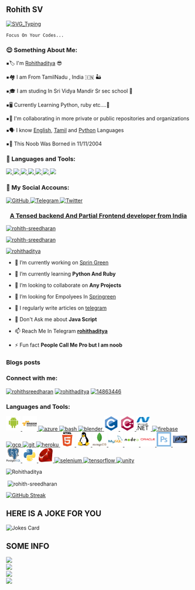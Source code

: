 ## Rohith SV

[![SVG_Typing](https://readme-typing-svg.herokuapp.com/?lines=Hello%2C+I+am+Rohith+as+Rohithaditya;Noob+Developer+%E2%9D%A4%EF%B8%8F;Pero+in+telegram+bot;Love+python+coding;Freelancer)](https://github.com/Rohith-sreedharan)
 
```
Focus On Your Codes...
```

<h3 align="left">😌 Something About Me:</h3>
 
<kbd>▪️</kbd>🏷️ I'm [Rohithaditya](https://google.com/search?q=Rohithaditya) 😎

<kbd>▪️</kbd>🏘️ I am From TamilNadu , India 🇮🇳 🏜️

<kbd>▪️</kbd>🎓 I am studing In Sri Vidya Mandir Sr sec school 💐

<kbd>▪️</kbd>🖥️ Currently Learning Python, ruby etc....🍌

<kbd>▪️</kbd>🔭 I'm collaborating in more private or public repositories and organizations

<kbd>▪️</kbd>🗣️ I know [English](https://google.com/search?q=English), [Tamil](https://google.com/search?q=Tamil) and [Python](https://google.com/search?q=python) Languages

<kbd>▪️</kbd>🎂 This Noob Was Borned in 11/11/2004
 
<h3 align="left">🔨 Languages and Tools:</h3>
<p align="left">
    <a href="https://www.python.org" target="_blank">
        <img
            src="https://img.shields.io/badge/Python-black?&style=for-the-badge&logo=python"
        />
    </a>
    <a href="https://html.spec.whatwg.org/" target="_blank">
        <img
            src="https://img.shields.io/badge/HTML-black?&style=for-the-badge&logo=html5"
        />
    </a>
    <a href="https://git-scm.com/" target="_blank">
        <img
            src="https://img.shields.io/badge/Git-black?&style=for-the-badge&logo=git&logoColor=red"
        />
    </a>
    <a href="https://github.com/" target="_blank">
        <img
            src="https://img.shields.io/badge/GitHub-black?&style=for-the-badge&logo=github"
        />
    </a>
    <a href="https://mongodb.com/" target="_blank">
        <img
            src="https://img.shields.io/badge/MongoDB-black?&style=for-the-badge&logo=mongodb"
        />
    </a>
    <a href="https://daringfireball.net/projects/markdown/" target="_blank">
        <img
            src="https://img.shields.io/badge/Markdown-black?&style=for-the-badge&logo=markdown"
        />
    </a>
    <a href="https://json.org" target="_blank">
        <img
            src="https://img.shields.io/badge/Json-black?&style=for-the-badge&logo=json"
        />
    </a>
</p>

<h3 align="left">👤 My Social Accouns:</h3>
<p align="left">
<div>
    <a href="https://github.com/rohith-sreedharan">
        <img
            src="https://img.shields.io/badge/GitHub-black?&style=for-the-badge&logo=github"
            alt="GitHub"
        >
    </a>
    <a href="https://telegram.me/rohithaditya">
        <img
            src="https://img.shields.io/badge/Telegram-black?&style=for-the-badge&logo=telegram"
            alt="Telegram"
        >
    </a>
 <a href="https://twitter.com/rohithaditya">
        <img
            src="https://img.shields.io/badge/Twitter-black?&style=for-the-badge&logo=twitter"
            alt="Twitter"
        >
</p>
 
<h3 align="center">A Tensed backend And Partial Frontend developer from India</h3>

<p align="left"> <img src="https://komarev.com/ghpvc/?username=rohith-sreedharan&label=Profile%20views&color=0e75b6&style=flat" alt="rohith-sreedharan" /> </p>

<p align="left"> <a href="https://github.com/ryo-ma/github-profile-trophy"><img src="https://github-profile-trophy.vercel.app/?username=rohith-sreedharan" alt="rohith-sreedharan" /></a> </p>

<p align="left"> <a href="https://twitter.com/rohithaditya" target="blank"><img src="https://img.shields.io/twitter/follow/rohithaditya?logo=twitter&style=for-the-badge" alt="rohithaditya" /></a> </p>

- 🔭 I’m currently working on [Sprin Green](https://github.com/sprin-g-reen)

- 🌱 I’m currently learning **Python And Ruby**

- 👯 I’m looking to collaborate on **Any Projects**

- 🤝 I’m looking for Empolyees In [Springreen](http://botsuniverse.live/)

- 📝 I regularly write articles on [telegram](www.telegram.me/itz_rohithaditya)

- 💬 Don't Ask me about **Java Script**

- 📫 Reach Me In Telegram **[rohithaditya](https://telegram.me/rohithaditya)**

- ⚡ Fun fact **People Call Me Pro but I am noob**

### Blogs posts
<!-- BLOG-POST-LIST:START -->
<!-- BLOG-POST-LIST:END -->

<h3 align="left">Connect with me:</h3>
<p align="left">
<a href="https://dev.to/rohithsreedharan" target="blank"><img align="center" src="https://cdn.jsdelivr.net/npm/simple-icons@3.0.1/icons/dev-dot-to.svg" alt="rohithsreedharan" height="30" width="40" /></a>
<a href="https://twitter.com/rohithaditya" target="blank"><img align="center" src="https://raw.githubusercontent.com/rahuldkjain/github-profile-readme-generator/master/src/images/icons/Social/twitter.svg" alt="rohithaditya" height="30" width="40" /></a>
<a href="https://stackoverflow.com/users/14863446" target="blank"><img align="center" src="https://raw.githubusercontent.com/rahuldkjain/github-profile-readme-generator/master/src/images/icons/Social/stack-overflow.svg" alt="14863446" height="30" width="40" /></a>
</p>

<h3 align="left">Languages and Tools:</h3>
<p align="left"> <a href="https://developer.android.com" target="_blank"> <img src="https://raw.githubusercontent.com/devicons/devicon/master/icons/android/android-original-wordmark.svg" alt="android" width="40" height="40"/> </a> <a href="https://aws.amazon.com" target="_blank"> <img src="https://raw.githubusercontent.com/devicons/devicon/master/icons/amazonwebservices/amazonwebservices-original-wordmark.svg" alt="aws" width="40" height="40"/> </a> <a href="https://azure.microsoft.com/en-in/" target="_blank"> <img src="https://www.vectorlogo.zone/logos/microsoft_azure/microsoft_azure-icon.svg" alt="azure" width="40" height="40"/> </a> <a href="https://www.gnu.org/software/bash/" target="_blank"> <img src="https://www.vectorlogo.zone/logos/gnu_bash/gnu_bash-icon.svg" alt="bash" width="40" height="40"/> </a> <a href="https://www.blender.org/" target="_blank"> <img src="https://download.blender.org/branding/community/blender_community_badge_white.svg" alt="blender" width="40" height="40"/> </a> <a href="https://www.cprogramming.com/" target="_blank"> <img src="https://raw.githubusercontent.com/devicons/devicon/master/icons/c/c-original.svg" alt="c" width="40" height="40"/> </a> <a href="https://www.w3schools.com/cpp/" target="_blank"> <img src="https://raw.githubusercontent.com/devicons/devicon/master/icons/cplusplus/cplusplus-original.svg" alt="cplusplus" width="40" height="40"/> </a> <a href="https://dotnet.microsoft.com/" target="_blank"> <img src="https://raw.githubusercontent.com/devicons/devicon/master/icons/dot-net/dot-net-original-wordmark.svg" alt="dotnet" width="40" height="40"/> </a> <a href="https://firebase.google.com/" target="_blank"> <img src="https://www.vectorlogo.zone/logos/firebase/firebase-icon.svg" alt="firebase" width="40" height="40"/> </a> <a href="https://cloud.google.com" target="_blank"> <img src="https://www.vectorlogo.zone/logos/google_cloud/google_cloud-icon.svg" alt="gcp" width="40" height="40"/> </a> <a href="https://git-scm.com/" target="_blank"> <img src="https://www.vectorlogo.zone/logos/git-scm/git-scm-icon.svg" alt="git" width="40" height="40"/> </a> <a href="https://heroku.com" target="_blank"> <img src="https://www.vectorlogo.zone/logos/heroku/heroku-icon.svg" alt="heroku" width="40" height="40"/> </a> <a href="https://www.w3.org/html/" target="_blank"> <img src="https://raw.githubusercontent.com/devicons/devicon/master/icons/html5/html5-original-wordmark.svg" alt="html5" width="40" height="40"/> </a> <a href="https://www.linux.org/" target="_blank"> <img src="https://raw.githubusercontent.com/devicons/devicon/master/icons/linux/linux-original.svg" alt="linux" width="40" height="40"/> </a> <a href="https://www.mongodb.com/" target="_blank"> <img src="https://raw.githubusercontent.com/devicons/devicon/master/icons/mongodb/mongodb-original-wordmark.svg" alt="mongodb" width="40" height="40"/> </a> <a href="https://www.mysql.com/" target="_blank"> <img src="https://raw.githubusercontent.com/devicons/devicon/master/icons/mysql/mysql-original-wordmark.svg" alt="mysql" width="40" height="40"/> </a> <a href="https://nodejs.org" target="_blank"> <img src="https://raw.githubusercontent.com/devicons/devicon/master/icons/nodejs/nodejs-original-wordmark.svg" alt="nodejs" width="40" height="40"/> </a> <a href="https://www.oracle.com/" target="_blank"> <img src="https://raw.githubusercontent.com/devicons/devicon/master/icons/oracle/oracle-original.svg" alt="oracle" width="40" height="40"/> </a> <a href="https://www.photoshop.com/en" target="_blank"> <img src="https://raw.githubusercontent.com/devicons/devicon/master/icons/photoshop/photoshop-line.svg" alt="photoshop" width="40" height="40"/> </a> <a href="https://www.php.net" target="_blank"> <img src="https://raw.githubusercontent.com/devicons/devicon/master/icons/php/php-original.svg" alt="php" width="40" height="40"/> </a> <a href="https://www.postgresql.org" target="_blank"> <img src="https://raw.githubusercontent.com/devicons/devicon/master/icons/postgresql/postgresql-original-wordmark.svg" alt="postgresql" width="40" height="40"/> </a> <a href="https://www.python.org" target="_blank"> <img src="https://raw.githubusercontent.com/devicons/devicon/master/icons/python/python-original.svg" alt="python" width="40" height="40"/> </a> <a href="https://www.ruby-lang.org/en/" target="_blank"> <img src="https://raw.githubusercontent.com/devicons/devicon/master/icons/ruby/ruby-original.svg" alt="ruby" width="40" height="40"/> </a> <a href="https://www.selenium.dev" target="_blank"> <img src="https://raw.githubusercontent.com/detain/svg-logos/780f25886640cef088af994181646db2f6b1a3f8/svg/selenium-logo.svg" alt="selenium" width="40" height="40"/> </a> <a href="https://www.tensorflow.org" target="_blank"> <img src="https://www.vectorlogo.zone/logos/tensorflow/tensorflow-icon.svg" alt="tensorflow" width="40" height="40"/> </a> <a href="https://unity.com/" target="_blank"> <img src="https://www.vectorlogo.zone/logos/unity3d/unity3d-icon.svg" alt="unity" width="40" height="40"/> </a> </p>

<p><a><img src="https://github-readme-stats.vercel.app/api/top-langs/?username=rohith-sreedharan&langs_count=5&theme=tokyonight" alt="Rohithaditya"/></a></p>

<p>&nbsp;<img align="center" src="https://github-readme-stats.vercel.app/api?username=rohith-sreedharan&show_icons=true&locale=en" alt="rohith-sreedharan" /></p>

[![GitHub Streak](http://github-readme-streak-stats.herokuapp.com?user=Rohith-Sreedharan&theme=algolia&hide_border=true&date_format=j%20M%5B%20Y%5D&border=8636DD&stroke=DDDDDD)](https://git.io/streak-stats)
 
## HERE IS A JOKE FOR YOU
 
 ![Jokes Card](https://readme-jokes.vercel.app/api)

 ## SOME INFO
![](https://github-profile-summary-cards.vercel.app/api/cards/profile-details?username=rohith-sreedharan&theme=github) 
 <br>
 ![](https://github-profile-summary-cards.vercel.app/api/cards/repos-per-language?username=rohith-sreedharan&theme=github)
 <br>
 ![](https://github-profile-summary-cards.vercel.app/api/cards/most-commit-language?username=rohith-sreedharan&theme=github)
 <br>
 ![](https://github-profile-summary-cards.vercel.app/api/cards/productive-time?username=rohith-sreedharan&theme=github) 
